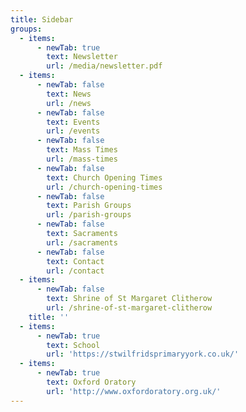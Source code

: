 ```yaml
---
title: Sidebar
groups:
  - items:
      - newTab: true
        text: Newsletter
        url: /media/newsletter.pdf
  - items:
      - newTab: false
        text: News
        url: /news
      - newTab: false
        text: Events
        url: /events
      - newTab: false
        text: Mass Times
        url: /mass-times
      - newTab: false
        text: Church Opening Times
        url: /church-opening-times
      - newTab: false
        text: Parish Groups
        url: /parish-groups
      - newTab: false
        text: Sacraments
        url: /sacraments
      - newTab: false
        text: Contact
        url: /contact
  - items:
      - newTab: false
        text: Shrine of St Margaret Clitherow
        url: /shrine-of-st-margaret-clitherow
    title: ''
  - items:
      - newTab: true
        text: School
        url: 'https://stwilfridsprimaryyork.co.uk/'
  - items:
      - newTab: true
        text: Oxford Oratory
        url: 'http://www.oxfordoratory.org.uk/'
---
```


